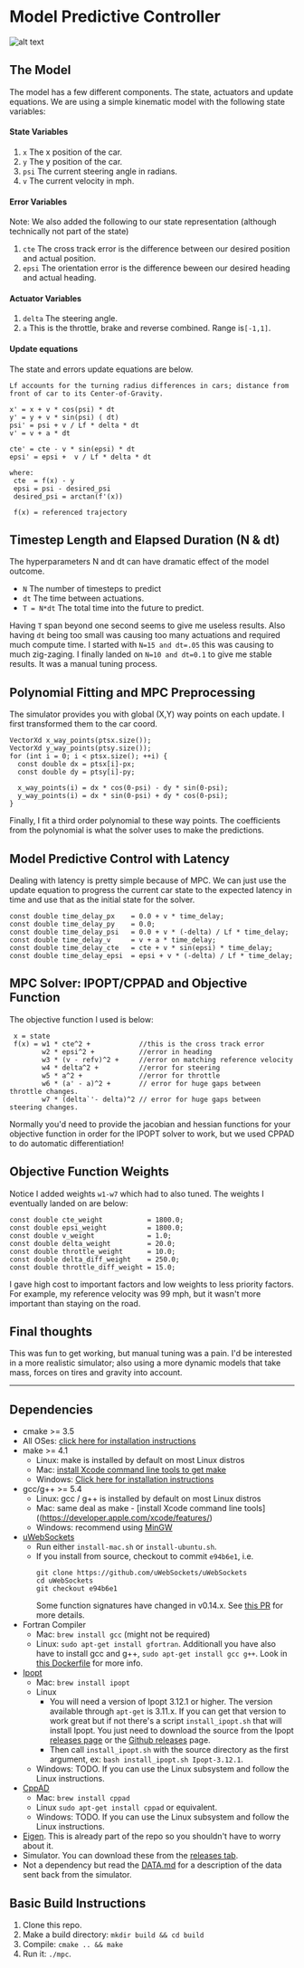 # Model Predictive Controller

![alt text](./documentation_images/mpc.png "Intro image")


## The Model

The model has a few different components. The state, actuators and update equations.
We are using a simple kinematic model with the following state variables:

#### State Variables
1. `x` The x position of the car.
2. `y` The y position of the car.
3. `psi` The current steering angle in radians.
4. `v` The current velocity in mph.

#### Error Variables
Note: We also added the following to our state representation (although technically not part of the state)

1. `cte` The cross track error is the difference between our desired position and actual position.
2. `epsi` The orientation error is the difference beween our desired heading and actual heading.

#### Actuator Variables

1. `delta` The steering angle. 
2. `a` This is the throttle, brake and reverse combined. Range is`[-1,1]`.

#### Update equations

The state and errors update equations are below.
```
Lf accounts for the turning radius differences in cars; distance from front of car to its Center-of-Gravity.

x' = x + v * cos(psi) * dt
y' = y + v * sin(psi) ( dt)
psi' = psi + v / Lf * delta * dt
v' = v + a * dt

cte' = cte - v * sin(epsi) * dt
epsi' = epsi +  v / Lf * delta * dt

where:
 cte  = f(x) - y
 epsi = psi - desired_psi
 desired_psi = arctan(f'(x))
 
 f(x) = referenced trajectory
```

## Timestep Length and Elapsed Duration (N & dt)

The hyperparameters N and dt can have dramatic effect of the model outcome.

* `N` The number of timesteps to predict
* `dt` The time between actuations. 
* `T = N*dt` The total time into the future to predict.

Having `T` span beyond one second seems to give me useless results.
Also having `dt` being too small was causing too many actuations and required much compute time.
I started with `N=15 and dt=.05` this was causing to much zig-zaging.
I finally landed on `N=10 and dt=0.1` to give me stable results. It was a manual tuning process.

## Polynomial Fitting and MPC Preprocessing

The simulator provides you with global (X,Y) way points on each update. I first
transformed them to the car coord. 
```
VectorXd x_way_points(ptsx.size());
VectorXd y_way_points(ptsy.size());
for (int i = 0; i < ptsx.size(); ++i) {
  const double dx = ptsx[i]-px;
  const double dy = ptsy[i]-py;

  x_way_points(i) = dx * cos(0-psi) - dy * sin(0-psi);
  y_way_points(i) = dx * sin(0-psi) + dy * cos(0-psi);
}
```

Finally, I fit a third order polynomial to these way points.
The coefficients from the polynomial is what the solver uses to 
make the predictions.

## Model Predictive Control with Latency

Dealing with latency is pretty simple because of MPC.
We can just use the update equation to progress the current
car state to the expected latency in time and use that as the
initial state for the solver.

```
const double time_delay_px    = 0.0 + v * time_delay;
const double time_delay_py    = 0.0;
const double time_delay_psi   = 0.0 + v * (-delta) / Lf * time_delay;
const double time_delay_v     = v + a * time_delay;
const double time_delay_cte   = cte + v * sin(epsi) * time_delay;
const double time_delay_epsi  = epsi + v * (-delta) / Lf * time_delay;
```

## MPC Solver: IPOPT/CPPAD and Objective Function

The objective function I used is below:

```
 x = state
 f(x) = w1 * cte^2 +            //this is the cross track error
        w2 * epsi^2 +           //error in heading
        w3 * (v - refv)^2 +     //error on matching reference velocity
        w4 * delta^2 +          //error for steering
        w5 * a^2 +              //error for throttle
        w6 * (a' - a)^2 +       // error for huge gaps between throttle changes.
        w7 * (delta`'- delta)^2 // error for huge gaps between steering changes.
```
Normally you'd need to provide the jacobian and hessian functions for your
objective function in order for the IPOPT solver to work, but 
we used CPPAD to do automatic differentiation!

## Objective Function Weights

Notice I added weights `w1-w7` which had to also tuned. The weights I 
eventually landed on are below:

```
const double cte_weight           = 1800.0;
const double epsi_weight          = 1800.0;
const double v_weight             = 1.0;
const double delta_weight         = 20.0;
const double throttle_weight      = 10.0;
const double delta_diff_weight    = 250.0;
const double throttle_diff_weight = 15.0;
```

I gave high cost to important factors and low weights to less priority factors.
For example, my reference velocity was 99 mph, but it wasn't more important than
staying on the road.

## Final thoughts

This was fun to get working, but manual tuning was a pain. I'd be interested
in a more realistic simulator; also using a more dynamic models that 
take mass, forces on tires and gravity into account.

---

## Dependencies

* cmake >= 3.5
 * All OSes: [click here for installation instructions](https://cmake.org/install/)
* make >= 4.1
  * Linux: make is installed by default on most Linux distros
  * Mac: [install Xcode command line tools to get make](https://developer.apple.com/xcode/features/)
  * Windows: [Click here for installation instructions](http://gnuwin32.sourceforge.net/packages/make.htm)
* gcc/g++ >= 5.4
  * Linux: gcc / g++ is installed by default on most Linux distros
  * Mac: same deal as make - [install Xcode command line tools]((https://developer.apple.com/xcode/features/)
  * Windows: recommend using [MinGW](http://www.mingw.org/)
* [uWebSockets](https://github.com/uWebSockets/uWebSockets)
  * Run either `install-mac.sh` or `install-ubuntu.sh`.
  * If you install from source, checkout to commit `e94b6e1`, i.e.
    ```
    git clone https://github.com/uWebSockets/uWebSockets 
    cd uWebSockets
    git checkout e94b6e1
    ```
    Some function signatures have changed in v0.14.x. See [this PR](https://github.com/udacity/CarND-MPC-Project/pull/3) for more details.
* Fortran Compiler
  * Mac: `brew install gcc` (might not be required)
  * Linux: `sudo apt-get install gfortran`. Additionall you have also have to install gcc and g++, `sudo apt-get install gcc g++`. Look in [this Dockerfile](https://github.com/udacity/CarND-MPC-Quizzes/blob/master/Dockerfile) for more info.
* [Ipopt](https://projects.coin-or.org/Ipopt)
  * Mac: `brew install ipopt`
  * Linux
    * You will need a version of Ipopt 3.12.1 or higher. The version available through `apt-get` is 3.11.x. If you can get that version to work great but if not there's a script `install_ipopt.sh` that will install Ipopt. You just need to download the source from the Ipopt [releases page](https://www.coin-or.org/download/source/Ipopt/) or the [Github releases](https://github.com/coin-or/Ipopt/releases) page.
    * Then call `install_ipopt.sh` with the source directory as the first argument, ex: `bash install_ipopt.sh Ipopt-3.12.1`. 
  * Windows: TODO. If you can use the Linux subsystem and follow the Linux instructions.
* [CppAD](https://www.coin-or.org/CppAD/)
  * Mac: `brew install cppad`
  * Linux `sudo apt-get install cppad` or equivalent.
  * Windows: TODO. If you can use the Linux subsystem and follow the Linux instructions.
* [Eigen](http://eigen.tuxfamily.org/index.php?title=Main_Page). This is already part of the repo so you shouldn't have to worry about it.
* Simulator. You can download these from the [releases tab](https://github.com/udacity/self-driving-car-sim/releases).
* Not a dependency but read the [DATA.md](./DATA.md) for a description of the data sent back from the simulator.

## Basic Build Instructions

1. Clone this repo.
2. Make a build directory: `mkdir build && cd build`
3. Compile: `cmake .. && make`
4. Run it: `./mpc`.

